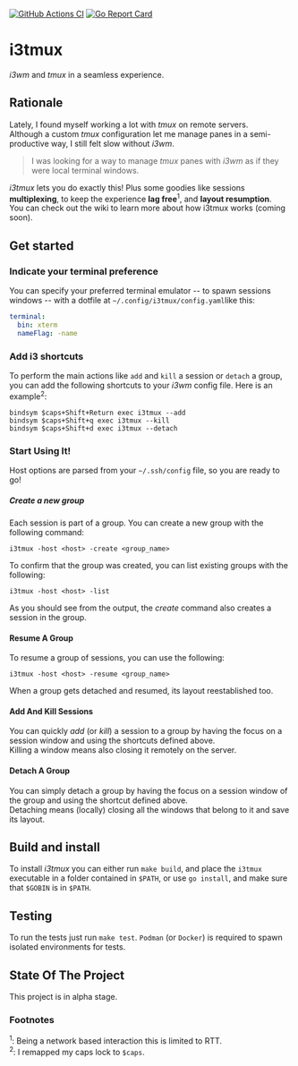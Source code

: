 [![GitHub Actions CI](https://github.com/andreatulimiero/i3tmux/actions/workflows/go.yml/badge.svg)](https://github.com/andreatulimiero/i3tmux/actions/workflows/go.yml)
[![Go Report Card](https://goreportcard.com/badge/github.com/andreatulimiero/i3tmux)](https://goreportcard.com/report/github.com/andreatulimiero/i3tmux)
# i3tmux
_i3wm_ and _tmux_ in a seamless experience.

## Rationale
Lately, I found myself working a lot with _tmux_ on remote servers.  
Although a custom _tmux_ configuration let me manage panes in a semi-productive way, I still felt slow without _i3wm_.
> I was looking for a way to manage _tmux_ panes with _i3wm_ as if they were local terminal windows.

_i3tmux_ lets you do exactly this! Plus some goodies like sessions **multiplexing**, to keep the experience **lag free**<sup>1</sup>, and **layout resumption**.  
You can check out the wiki to learn more about how i3tmux works (coming soon).

## Get started
### Indicate your terminal preference
You can specify your preferred terminal emulator -- to spawn sessions windows -- with a dotfile at `~/.config/i3tmux/config.yaml`like this:
```yaml
terminal:
  bin: xterm
  nameFlag: -name
```
### Add i3 shortcuts
To perform the main actions like `add` and `kill` a session or `detach` a group, you can add the following shortcuts to your _i3wm_ config file.
Here is an example<sup>2</sup>:
```
bindsym $caps+Shift+Return exec i3tmux --add
bindsym $caps+Shift+q exec i3tmux --kill
bindsym $caps+Shift+d exec i3tmux --detach
```
### Start Using It!
Host options are parsed from your `~/.ssh/config` file, so you are ready to go!
##### Create a new group
Each session is part of a group. You can create a new group with the following command:
```
i3tmux -host <host> -create <group_name>
```
To confirm that the group was created, you can list existing groups with the following:
```
i3tmux -host <host> -list
```
As you should see from the output, the _create_ command also creates a session in the group.
#### Resume A Group
To resume a group of sessions, you can use the following:
```
i3tmux -host <host> -resume <group_name>
```
When a group gets detached and resumed, its layout reestablished too.
#### Add And Kill Sessions
You can quickly _add_ (or _kill_) a session to a group by having the focus on a session window and using the shortcuts defined above.  
Killing a window means also closing it remotely on the server.
#### Detach A Group
You can simply detach a group by having the focus on a session window of the group and using the shortcut defined above.  
Detaching means (locally) closing all the windows that belong to it and save its layout.

## Build and install
To install _i3tmux_ you can either run `make build`, and place the `i3tmux` executable in a folder contained in `$PATH`, or use `go install`, and make sure that `$GOBIN` is in `$PATH`.

## Testing
To run the tests just run `make test`.
`Podman` (or `Docker`) is required to spawn isolated environments for tests.

## State Of The Project
This project is in alpha stage.

### Footnotes
<sup>1</sup>: Being a network based interaction this is limited to RTT.  
<sup>2</sup>: I remapped my caps lock to `$caps`.
